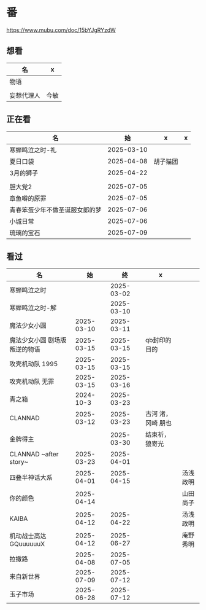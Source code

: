 # 番

https://www.mubu.com/doc/15bYJgRYzdW

## 想看

| 名         | x    |
| ---------- | ---- |
| 物语       |      |
|            |      |
| 妄想代理人 | 今敏 |

## 正在看

| 名                             | 始         | x        | x    |
| ------------------------------ | ---------- | -------- | ---- |
| 寒蝉鸣泣之时-礼                | 2025-03-10 |          |      |
| 夏日口袋                       | 2025-04-08 | 胡子猫团 |      |
| 3月的狮子                      | 2025-04-22 |          |      |
|                                |            |          |      |
| 胆大党2                        | 2025-07-05 |          |      |
| 章鱼噼的原罪                   | 2025-07-05 |          |      |
| 青春笨蛋少年不做圣诞服女郎的梦 | 2025-07-06 |          |      |
| 小城日常                       | 2025-07-06 |          |      |
| 琉璃的宝石                     | 2025-07-09 |          |      |




## 看过

| 名              | 始   | 终         | x    |  |
| --------------- | ---- | ---------- | ---- | --------------- |
| 寒蝉鸣泣之时 |  | 2025-03-02 |  |  |
| 寒蝉鸣泣之时-解 |      | 2025-03-10 |      |  |
| 魔法少女小圆    | 2025-03-10 | 2025-03-11 |      |  |
| 魔法少女小圆 剧场版 叛逆的物语 | 2025-03-15 | 2025-03-15 | qb封印的目的 |  |
| 攻壳机动队 1995 | 2025-03-15 | 2025-03-15 |  |  |
| 攻壳机动队 无罪 | 2025-03-15 | 2025-03-16 | |  |
| 青之箱 | 2024-10-3 | 2025-03-23 | |  |
| CLANNAD | 2025-03-12 | 2025-03-23 | 古河 渚，冈崎 朋也 |          |
| 金牌得主 |  | 2025-03-30 | 结束祈，狼嵜光 |  |
| CLANNAD ~after story~ | 2025-03-23 | 2025-04-01 |  |  |
| 四叠半神话大系 | 2025-04-01 | 2025-04-15 |  | 汤浅政明 |
| 你的颜色 | 2025-04-14 |  |  | 山田尚子 |
| KAIBA                  | 2025-04-12 | 2025-04-22 |  |汤浅政明|
| 机动战士高达 GQuuuuuuX | 2025-04-12 | 2025-06-27 | |庵野秀明|
| 拉撒路 | 2025-04-08 | 2025-07-05 | ||
| 来自新世界 | 2025-07-09 | 2025-07-12 | ||
| 玉子市场 | 2025-06-28 | 2025-07-12 | ||

